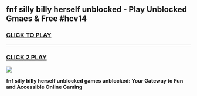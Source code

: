 
## fnf silly billy herself unblocked - Play Unblocked Gmaes & Free #hcv14
<h3>
<a href="https://premium.freeplayer.one?title=fnf_silly_billy_herself_unblocked&ref=03M">CLICK TO PLAY</a></h3>
<hr>

<h3>
<a href="https://premium.freeplayer.one?title=fnf_silly_billy_herself_unblocked&ref=03M">CLICK 2 PLAY</a>
  
</h3>

<a href="https://premium.freeplayer.one?title=fnf_silly_billy_herself_unblocked&ref=03M"><img src="https://clearcache.store/games.png"></a>


**fnf silly billy herself unblocked games unblocked: Your Gateway to Fun and Accessible Online Gaming**
